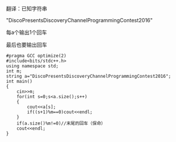 翻译：已知字符串

"DiscoPresentsDiscoveryChannelProgrammingContest2016"

每a个输出1个回车

最后也要输出回车
```
#pragma GCC optimize(2)
#include<bits/stdc++.h>
using namespace std;
int m;
string a="DiscoPresentsDiscoveryChannelProgrammingContest2016";
int main()
{
	cin>>m;
	for(int s=0;s<a.size();s++)
	{
		cout<<a[s];
		if((s+1)%m==0)cout<<endl;
	}
	if(a.size()%m!=0)//末尾的回车（保命）
	cout<<endl;
}
```